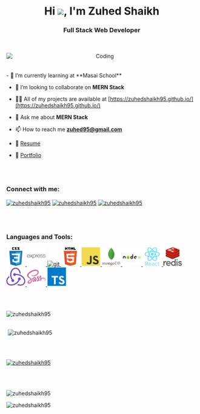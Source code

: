 <h1 align="center">Hi <img src="https://media.tenor.com/Wx9IEmZZXSoAAAAj/hi.gif" width="40" />, I'm Zuhed Shaikh</h1>
<h3 align="center">Full Stack Web Developer</h3>

<br />
<br />

<div style="width: 100%; margin: auto; display: flex; justify-content: center; align-items: center;">
<img width="600" style="text-align: center;" alt="Coding" src="https://cdn.dribbble.com/users/1162077/screenshots/3848914/programmer.gif" />
</div>

<br />
<br />

<div style="display: flex; justify-content: space-between;">
<div>
- 🌱 I’m currently learning at **Masai School**

- 👯 I’m looking to collaborate on **MERN Stack**

- 👨‍💻 All of my projects are available at [https://zuhedshaikh95.github.io/](https://zuhedshaikh95.github.io/)

- 💬 Ask me about **MERN Stack**

- 📫 How to reach me **<a href="mailto:zuhed95@gmail.com">zuhed95@gmail.com</a>**

- 📄 <a href="https://drive.google.com/file/d/1DE_dW_D0oCdBRi9u2jzJZzLicqwiXOes/view?usp=sharing](https://drive.google.com/file/d/1DE_dW_D0oCdBRi9u2jzJZzLicqwiXOes/view?usp=sharing" target="_blank" rel="noopener noreferrer">Resume</a>

- 💼 <a href="https://zuhedshaikh95.github.io/" target="_blank" rel="noopener noreferrer">Portfolio</a>
</div>
</div>

<br />
<br />

<h3 align="left">Connect with me:</h3>
<p align="left">
<a href="https://dev.to/zuhedshaikh95" target="blank"><img align="center" src="https://raw.githubusercontent.com/rahuldkjain/github-profile-readme-generator/master/src/images/icons/Social/devto.svg" alt="zuhedshaikh95" height="30" width="40" /></a>
<a href="https://linkedin.com/in/zuhedshaikh95" target="blank"><img align="center" src="https://raw.githubusercontent.com/rahuldkjain/github-profile-readme-generator/master/src/images/icons/Social/linked-in-alt.svg" alt="zuhedshaikh95" height="30" width="40" /></a>
<a href="https://www.leetcode.com/zuhedshaikh95" target="blank"><img align="center" src="https://raw.githubusercontent.com/rahuldkjain/github-profile-readme-generator/master/src/images/icons/Social/leet-code.svg" alt="zuhedshaikh95" height="30" width="40" /></a>
</p>

<br />
<br />


<h3 align="left">Languages and Tools:</h3>
<p align="left">  <a href="https://www.w3schools.com/css/" target="_blank" rel="noreferrer"> <img src="https://raw.githubusercontent.com/devicons/devicon/master/icons/css3/css3-original-wordmark.svg" alt="css3" width="50" height="50"/> </a> <a href="https://expressjs.com" target="_blank" rel="noreferrer"> <img src="https://raw.githubusercontent.com/devicons/devicon/master/icons/express/express-original-wordmark.svg" alt="express" width="50" height="50"/> </a> <a href="https://git-scm.com/" target="_blank" rel="noreferrer"> <img src="https://www.vectorlogo.zone/logos/git-scm/git-scm-icon.svg" alt="git" width="50" height="50"/> </a> <a href="https://www.w3.org/html/" target="_blank" rel="noreferrer"> <img src="https://raw.githubusercontent.com/devicons/devicon/master/icons/html5/html5-original-wordmark.svg" alt="html5" width="50" height="50"/> </a> <a href="https://developer.mozilla.org/en-US/docs/Web/JavaScript" target="_blank" rel="noreferrer"> <img src="https://raw.githubusercontent.com/devicons/devicon/master/icons/javascript/javascript-original.svg" alt="javascript" width="50" height="50"/> </a> <a href="https://www.mongodb.com/" target="_blank" rel="noreferrer"> <img src="https://raw.githubusercontent.com/devicons/devicon/master/icons/mongodb/mongodb-original-wordmark.svg" alt="mongodb" width="50" height="50"/> </a> <a href="https://nodejs.org" target="_blank" rel="noreferrer"> <img src="https://raw.githubusercontent.com/devicons/devicon/master/icons/nodejs/nodejs-original-wordmark.svg" alt="nodejs" width="50" height="50"/> </a> <a href="https://reactjs.org/" target="_blank" rel="noreferrer"> <img src="https://raw.githubusercontent.com/devicons/devicon/master/icons/react/react-original-wordmark.svg" alt="react" width="50" height="50"/> </a> <a href="https://redis.io" target="_blank" rel="noreferrer"> <img src="https://raw.githubusercontent.com/devicons/devicon/master/icons/redis/redis-original-wordmark.svg" alt="redis" width="50" height="50"/> </a> <a href="https://redux.js.org" target="_blank" rel="noreferrer"> <img src="https://raw.githubusercontent.com/devicons/devicon/master/icons/redux/redux-original.svg" alt="redux" width="50" height="50"/> </a> <a href="https://sass-lang.com" target="_blank" rel="noreferrer"> <img src="https://raw.githubusercontent.com/devicons/devicon/master/icons/sass/sass-original.svg" alt="sass" width="50" height="50"/> </a> <a href="https://www.typescriptlang.org/" target="_blank" rel="noreferrer"> <img src="https://raw.githubusercontent.com/devicons/devicon/master/icons/typescript/typescript-original.svg" alt="typescript" width="50" height="50"/> </a> </p>

<br />
<br />

<p><img align="left" src="https://github-readme-stats.vercel.app/api/top-langs?username=zuhedshaikh95&show_icons=true&locale=en&layout=compact" alt="zuhedshaikh95" /></p>

<br />
<br />

<p>&nbsp;<img align="center" src="https://github-readme-stats.vercel.app/api?username=zuhedshaikh95&show_icons=true&locale=en" alt="zuhedshaikh95" /></p>

<br />
<br />

<p align="left"> <a href="https://github.com/ryo-ma/github-profile-trophy"><img src="https://github-profile-trophy.vercel.app/?username=zuhedshaikh95" alt="zuhedshaikh95" /></a> </p>

<br />
<br />

<p><img align="center" src="https://github-readme-streak-stats.herokuapp.com/?user=zuhedshaikh95&" alt="zuhedshaikh95" /></p>

<p align="left"> <img src="https://komarev.com/ghpvc/?username=zuhedshaikh95&label=Profile%20views&color=0e75b6&style=flat" alt="zuhedshaikh95" /> </p>
